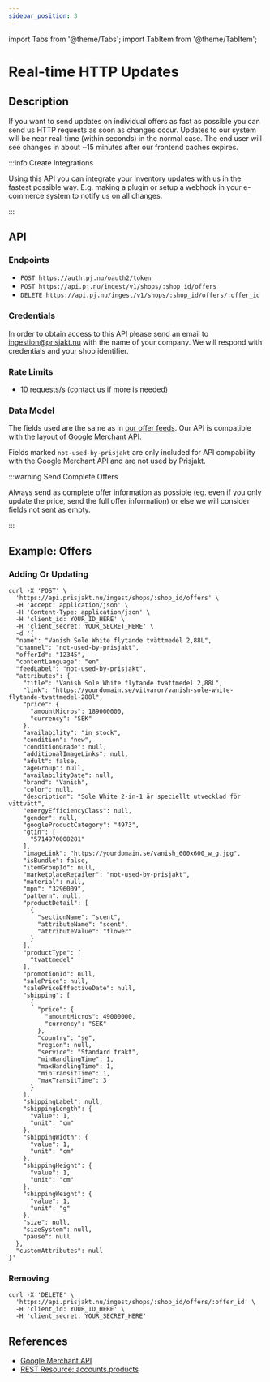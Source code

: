 ```yaml
---
sidebar_position: 3
---
```

import Tabs from '@theme/Tabs';
import TabItem from '@theme/TabItem';

# Real-time HTTP Updates

## Description

If you want to send updates on individual offers as fast as possible you can send us HTTP requests as soon as changes occur. Updates to our system will be near real-time (within seconds) in the normal case. The end user will see changes in about ~15 minutes after our frontend caches expires.

:::info Create Integrations

Using this API you can integrate your inventory updates with us in the fastest possible way. E.g. making a plugin or setup a webhook in your e-commerce system to notify us on all changes.

:::

## API

### Endpoints

- `POST https://auth.pj.nu/oauth2/token`
- `POST https://api.pj.nu/ingest/v1/shops/:shop_id/offers`
- `DELETE https://api.pj.nu/ingest/v1/shops/:shop_id/offers/:offer_id`

### Credentials

In order to obtain access to this API please send an email to ingestion@prisjakt.nu with the name of your company. We will respond with credentials and your shop identifier.

### Rate Limits

- 10 requests/s (contact us if more is needed)

### Data Model 

The fields used are the same as in [our offer feeds](/feeds/offer/fields). Our API is compatible with the layout of [Google Merchant API](https://developers.google.com/merchant/api/reference/rest/products_v1beta/accounts.products).

Fields marked `not-used-by-prisjakt` are only included for API compability with the Google Merchant API and are not used by Prisjakt.

:::warning Send Complete Offers

Always send as complete offer information as possible (eg. even if you only update the price, send the full offer information) or else we will consider fields not sent as empty.

:::

## Example: Offers

### Adding Or Updating

```shell
curl -X 'POST' \
  'https://api.prisjakt.nu/ingest/shops/:shop_id/offers' \
  -H 'accept: application/json' \
  -H 'Content-Type: application/json' \
  -H 'client_id: YOUR_ID_HERE' \
  -H 'client_secret: YOUR_SECRET_HERE' \
  -d '{
  "name": "Vanish Sole White flytande tvättmedel 2,88L",
  "channel": "not-used-by-prisjakt",
  "offerId": "12345",
  "contentLanguage": "en",
  "feedLabel": "not-used-by-prisjakt",
  "attributes": {
    "title": "Vanish Sole White flytande tvättmedel 2,88L",
    "link": "https://yourdomain.se/vitvaror/vanish-sole-white-flytande-tvattmedel-288l",
    "price": {
      "amountMicros": 189000000,
      "currency": "SEK"
    },
    "availability": "in_stock",
    "condition": "new",
    "conditionGrade": null,
    "additionalImageLinks": null,
    "adult": false,
    "ageGroup": null,
    "availabilityDate": null,
    "brand": "Vanish",
    "color": null,
    "description": "Sole White 2-in-1 är speciellt utvecklad för vittvätt",
    "energyEfficiencyClass": null,
    "gender": null,
    "googleProductCategory": "4973",
    "gtin": [
      "5714970008281"
    ],
    "imageLink": "https://yourdomain.se/vanish_600x600_w_g.jpg",
    "isBundle": false,
    "itemGroupId": null,
    "marketplaceRetailer": "not-used-by-prisjakt",
    "material": null,
    "mpn": "3296009",
    "pattern": null,
    "productDetail": [
      {
        "sectionName": "scent",
        "attributeName": "scent",
        "attributeValue": "flower"
      }
    ],
    "productType": [
      "tvattmedel"
    ],
    "promotionId": null,
    "salePrice": null,
    "salePriceEffectiveDate": null,
    "shipping": [
      {
        "price": {
          "amountMicros": 49000000,
          "currency": "SEK"
        },
        "country": "se",
        "region": null,
        "service": "Standard frakt",
        "minHandlingTime": 1,
        "maxHandlingTime": 1,
        "minTransitTime": 1,
        "maxTransitTime": 3
      }
    ],
    "shippingLabel": null,
    "shippingLength": {
      "value": 1,
      "unit": "cm"
    },
    "shippingWidth": {
      "value": 1,
      "unit": "cm"
    },
    "shippingHeight": {
      "value": 1,
      "unit": "cm"
    },
    "shippingWeight": {
      "value": 1,
      "unit": "g"
    },
    "size": null,
    "sizeSystem": null,
    "pause": null
  },
  "customAttributes": null
}'
```

### Removing

```shell
curl -X 'DELETE' \
  'https://api.prisjakt.nu/ingest/shops/:shop_id/offers/:offer_id' \
  -H 'client_id: YOUR_ID_HERE' \
  -H 'client_secret: YOUR_SECRET_HERE'
```

## References

- [Google Merchant API](https://developers.google.com/merchant/api)
- [REST Resource: accounts.products](https://developers.google.com/merchant/api/reference/rest/products_v1beta/accounts.products)